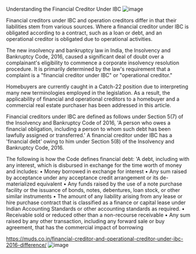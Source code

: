 Understanding the Financial Creditor Under IBC
![image](https://user-images.githubusercontent.com/102798589/168746084-061027cb-e0b9-4639-a46f-96dcc39281a4.png)

Financial creditors under IBC and operation creditors differ in that their liabilities stem from various sources. Where a financial creditor under IBC is obligated according to a contract, such as a loan or debt, and an operational creditor is obligated due to operational activities.

The new insolvency and bankruptcy law in India, the Insolvency and Bankruptcy Code, 2016, caused a significant deal of doubt over a complainant's eligibility to commence a corporate insolvency resolution procedure. It is primarily determined by the law's requirement that a complaint is a "financial creditor under IBC" or "operational creditor."

Homebuyers are currently caught in a Catch-22 position due to interpreting many new terminologies employed in the legislation. As a result, the applicability of financial and operational creditors to a homebuyer and a commercial real estate purchaser has been addressed in this article.

Financial creditors under IBC are defined as follows under Section 5(7) of the Insolvency and Bankruptcy Code of 2016, 'A person who owes a financial obligation, including a person to whom such debt has been lawfully assigned or transferred.' A financial creditor under IBC has a 'financial debt' owing to him under Section 5(8) of the Insolvency and Bankruptcy Code, 2016.


The following is how the Code defines financial debt: 'A debt, including with any interest, which is disbursed in exchange for the time worth of money and includes:
•	Money borrowed in exchange for interest
•	Any sum raised by acceptance under any acceptance credit arrangement or its de-materialized equivalent
•	Any funds raised by the use of a note purchase facility or the issuance of bonds, notes, debentures, loan stock, or other similar instruments
•	The amount of any liability arising from any lease or hire purchase contract that is classified as a finance or capital lease under Indian Accounting Standards or other accounting standards as required.
•	Receivable sold or reduced other than a non-recourse receivable
•	Any sum raised by any other transaction, including any forward sale or buy agreement, that has the commercial impact of borrowing

https://muds.co.in/financial-creditor-and-operational-creditor-under-ibc-2016-difference/
![image](https://user-images.githubusercontent.com/102798589/168746111-e21e2184-5539-40f1-9f26-3b130f2707f9.png)
